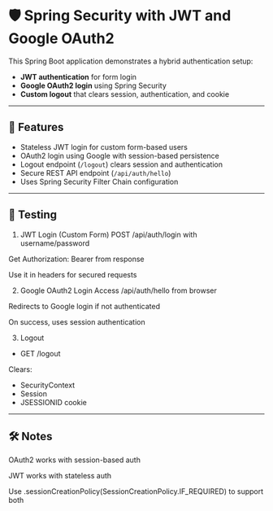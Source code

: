 # 🛡️ Spring Security with JWT and Google OAuth2

This Spring Boot application demonstrates a hybrid authentication setup:

- **JWT authentication** for form login
- **Google OAuth2 login** using Spring Security
- **Custom logout** that clears session, authentication, and cookie

---

## 🚀 Features

- Stateless JWT login for custom form-based users
- OAuth2 login using Google with session-based persistence
- Logout endpoint (`/logout`) clears session and authentication
- Secure REST API endpoint (`/api/auth/hello`)
- Uses Spring Security Filter Chain configuration

---

##  🧪 Testing
1. JWT Login (Custom Form)
POST /api/auth/login with username/password

Get Authorization: Bearer <token> from response

Use it in headers for secured requests

2. Google OAuth2 Login
Access /api/auth/hello from browser

Redirects to Google login if not authenticated

On success, uses session authentication

3. Logout
- GET /logout

Clears:
- SecurityContext
- Session
- JSESSIONID cookie

---

## 🛠️ Notes
OAuth2 works with session-based auth

JWT works with stateless auth

Use .sessionCreationPolicy(SessionCreationPolicy.IF_REQUIRED) to support both
